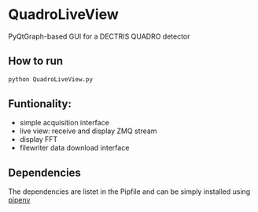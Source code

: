 # QuadroLiveView
PyQtGraph-based GUI for a DECTRIS QUADRO detector

## How to run
```python
python QuadroLiveView.py
```

## Funtionality:
* simple acquisition interface
* live view: receive and display ZMQ stream
* display FFT
* filewriter data download interface

## Dependencies
The dependencies are listet in the Pipfile and can be simply installed using [pipenv](https://pipenv.readthedocs.io/en/latest/install/)
